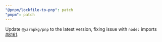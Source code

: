 ```yaml
---
"@pnpm/lockfile-to-pnp": patch
"pnpm": patch
---
```


Update `@yarnpkg/pnp` to the latest version, fixing issue with `node:` imports [#8161](https://github.com/pnpm/pnpm/issues/8161).
